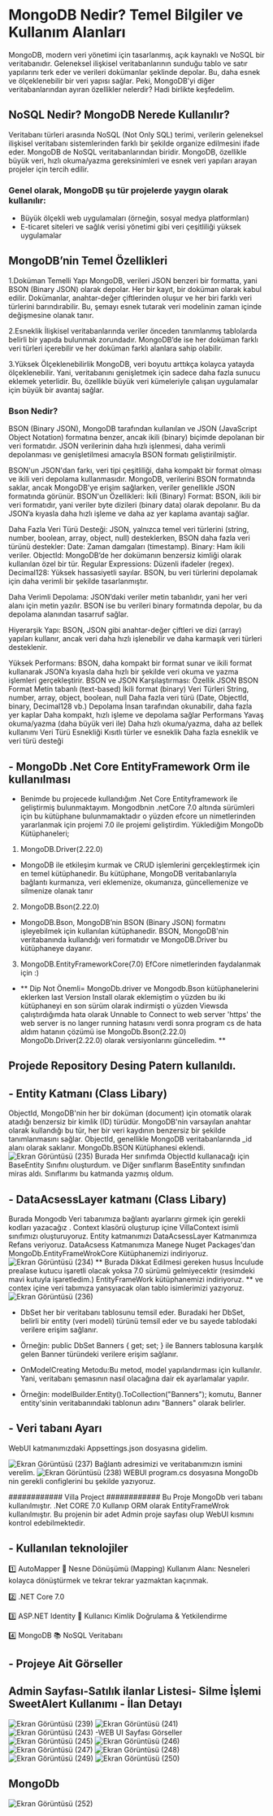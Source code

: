 # MongoDB Nedir? Temel Bilgiler ve Kullanım Alanları 
MongoDB, modern veri yönetimi için tasarlanmış, açık kaynaklı ve NoSQL bir veritabanıdır. Geleneksel ilişkisel veritabanlarının sunduğu tablo ve satır yapılarını terk eder ve verileri dokümanlar şeklinde depolar. Bu, daha esnek ve ölçeklenebilir bir veri yapısı sağlar. Peki, MongoDB'yi diğer veritabanlarından ayıran özellikler nelerdir? Hadi birlikte keşfedelim. 
## NoSQL Nedir? MongoDB Nerede Kullanılır? 
Veritabanı türleri arasında NoSQL (Not Only SQL) terimi, verilerin geleneksel ilişkisel veritabanı sistemlerinden farklı bir şekilde organize edilmesini ifade eder. MongoDB de NoSQL veritabanlarından biridir. MongoDB, özellikle büyük veri, hızlı okuma/yazma gereksinimleri ve esnek veri yapıları arayan projeler için tercih edilir.

### Genel olarak, MongoDB şu tür projelerde yaygın olarak kullanılır:

- Büyük ölçekli web uygulamaları (örneğin, sosyal medya platformları)
- E-ticaret siteleri ve sağlık verisi yönetimi gibi veri çeşitliliği yüksek uygulamalar

## MongoDB’nin Temel Özellikleri
1.Doküman Temelli Yapı
MongoDB, verileri JSON benzeri bir formatta, yani BSON (Binary JSON) olarak depolar. Her bir kayıt, bir doküman olarak kabul edilir. Dokümanlar, anahtar-değer çiftlerinden oluşur ve her biri farklı veri türlerini barındırabilir. Bu, şemayı esnek tutarak veri modelinin zaman içinde değişmesine olanak tanır.

2.Esneklik
İlişkisel veritabanlarında veriler önceden tanımlanmış tablolarda belirli bir yapıda bulunmak zorundadır. MongoDB’de ise her doküman farklı veri türleri içerebilir ve her doküman farklı alanlara sahip olabilir.

3.Yüksek Ölçeklenebilirlik
MongoDB, veri boyutu arttıkça kolayca yatayda ölçeklenebilir. Yani, veritabanını genişletmek için sadece daha fazla sunucu eklemek yeterlidir. Bu, özellikle büyük veri kümeleriyle çalışan uygulamalar için büyük bir avantaj sağlar.

### Bson Nedir? 

BSON (Binary JSON), MongoDB tarafından kullanılan ve JSON (JavaScript Object Notation) formatına benzer, ancak ikili (binary) biçimde depolanan bir veri formatıdır. JSON verilerinin daha hızlı işlenmesi, daha verimli depolanması ve genişletilmesi amacıyla BSON formatı geliştirilmiştir.

BSON'un JSON'dan farkı, veri tipi çeşitliliği, daha kompakt bir format olması ve ikili veri depolama kullanmasıdır. MongoDB, verilerini BSON formatında saklar, ancak MongoDB'ye erişim sağlarken, veriler genellikle JSON formatında görünür. 
BSON'un Özellikleri:
İkili (Binary) Format: BSON, ikili bir veri formatıdır, yani veriler byte dizileri (binary data) olarak depolanır. Bu da JSON’a kıyasla daha hızlı işleme ve daha az yer kaplama avantajı sağlar. 

Daha Fazla Veri Türü Desteği: JSON, yalnızca temel veri türlerini (string, number, boolean, array, object, null) desteklerken, BSON daha fazla veri türünü destekler:
Date: Zaman damgaları (timestamp).
Binary: Ham ikili veriler.
ObjectId: MongoDB’de her dokümanın benzersiz kimliği olarak kullanılan özel bir tür.
Regular Expressions: Düzenli ifadeler (regex).
Decimal128: Yüksek hassasiyetli sayılar.
BSON, bu veri türlerini depolamak için daha verimli bir şekilde tasarlanmıştır.

Daha Verimli Depolama: JSON’daki veriler metin tabanlıdır, yani her veri alanı için metin yazılır. BSON ise bu verileri binary formatında depolar, bu da depolama alanından tasarruf sağlar.

Hiyerarşik Yapı: BSON, JSON gibi anahtar-değer çiftleri ve dizi (array) yapıları kullanır, ancak veri daha hızlı işlenebilir ve daha karmaşık veri türleri desteklenir.

Yüksek Performans: BSON, daha kompakt bir format sunar ve ikili format kullanarak JSON’a kıyasla daha hızlı bir şekilde veri okuma ve yazma işlemleri gerçekleştirir.
BSON ve JSON Karşılaştırması:
Özellik	JSON	BSON
Format	Metin tabanlı (text-based)	İkili format (binary)
Veri Türleri	String, number, array, object, boolean, null	Daha fazla veri türü (Date, ObjectId, binary, Decimal128 vb.)
Depolama	İnsan tarafından okunabilir, daha fazla yer kaplar	Daha kompakt, hızlı işleme ve depolama sağlar
Performans	Yavaş okuma/yazma (daha büyük veri ile)	Daha hızlı okuma/yazma, daha az bellek kullanımı
Veri Türü Esnekliği	Kısıtlı türler ve esneklik	Daha fazla esneklik ve veri türü desteği 

## - MongoDb .Net Core EntityFramework Orm ile kullanılması  
- Benimde bu projecede kullandığım .Net Core Entityframework ile geliştirmiş bulunmaktayım. Mongodbnin .netCore 7.0 altında sürümleri için bu kütüphane bulunmamaktadır o yüzden efcore un nimetlerinden yararlanmak  için projemi 7.0 ile projemi geliştirdim. 
Yüklediğim MongoDb Kütüphaneleri; 
1. MongoDB.Driver(2.22.0)
- MongoDB ile etkileşim kurmak ve CRUD işlemlerini gerçekleştirmek için en temel kütüphanedir. Bu kütüphane, MongoDB veritabanlarıyla bağlantı kurmanıza, veri eklemenize, okumanıza, güncellemenize ve silmenize olanak tanır
2. MongoDB.Bson(2.22.0)
- MongoDB.Bson, MongoDB’nin BSON (Binary JSON) formatını işleyebilmek için kullanılan kütüphanedir. BSON, MongoDB'nin veritabanında kullandığı veri formatıdır ve MongoDB.Driver bu kütüphaneye dayanır.
3. MongoDB.EntityFrameworkCore(7.0) EfCore nimetlerinden faydalanmak için :)
- ** Dip Not Önemli=  MongoDb.driver ve Mongodb.Bson kütüphanelerini eklerken last Version Install olarak eklemiştim o yüzden bu iki kütüphaneyi en son sürüm olarak indirmişti  o yüzden Viewsda çalıştırdığımda  hata olarak Unnable to Connect to web server 'https' the web server is no langer running hatasını verdi  sonra  program cs de hata aldım  hatanın çözümü ise MongoDb.Bson(2.22.0) MongoDb.Driver(2.22.0) olarak versiyonlarını güncelledim. **
## Projede Repository Desing Patern kullanıldı.
## - Entity Katmanı (Class Libary)
ObjectId, MongoDB'nin her bir doküman (document) için otomatik olarak atadığı benzersiz bir kimlik (ID) türüdür. MongoDB'nin varsayılan anahtar olarak kullandığı bu tür, her bir veri kaydının benzersiz bir şekilde tanımlanmasını sağlar. ObjectId, genellikle MongoDB veritabanlarında _id alanı olarak saklanır.
MongoDb.BSON Kütüphanesi eklendi.
![Ekran Görüntüsü (235)](https://github.com/user-attachments/assets/d0ce7835-5b9c-4132-9ab9-4f7d8fa8b900)
Burada Her sınıfımda ObjectId kullanacağı için BaseEntity Sınıfını oluşturdum. ve Diğer sınıflarım BaseEntity sınıfından miras aldı.
Sınıflarımı bu katmanda yazmış oldum.
## - DataAcsessLayer katmanı (Class Libary) 
Burada Mongodb Veri tabanımıza bağlantı ayarlarını girmek için gerekli kodları yazacağız . 
Context klasörü oluşturup içine VillaContext isimli sınıfımızı oluşturuyoruz. 
Entity katmanımızı DataAcsessLayer Katmanımıza Refans veriyoruz.
DataAcsess Katmanımıza Manege Nuget Packages'dan MongoDb.EntityFrameWrokCore Kütüphanemizi indiriyoruz.
![Ekran Görüntüsü (234)](https://github.com/user-attachments/assets/a29dc54c-acc5-4295-b079-defd10e28281)
** Burada Dikkat Edilmesi gereken husus İnculude prealase kutucu işaretli olacak yoksa 7.0 sürümü gelmiyecektir (resimdeki mavi kutuyla işaretledim.) 
EntityFrameWork kütüphanemizi indiriyoruz. **
ve contex içine  veri tabımıza yansyıacak olan tablo isimlerimizi yazıyoruz. 
![Ekran Görüntüsü (236)](https://github.com/user-attachments/assets/14a35586-c43b-4bce-89ef-bb1f16bdbc63)
- DbSet<T> her bir veritabanı tablosunu temsil eder. Buradaki her DbSet, belirli bir entity (veri modeli) türünü temsil eder ve bu sayede tablodaki verilere erişim sağlanır.
- Örneğin: public DbSet<Banner> Banners { get; set; } ile Banners tablosuna karşılık gelen Banner türündeki verilere erişim sağlanır.

- OnModelCreating Metodu:Bu metod, model yapılandırması için kullanılır. Yani, veritabanı şemasının nasıl olacağına dair ek ayarlamalar yapılır.
- Örneğin: modelBuilder.Entity<Banner>().ToCollection("Banners"); komutu, Banner entity'sinin veritabanındaki tablonun adını "Banners" olarak belirler.

## - Veri tabanı Ayarı 
WebUI katmanımızdaki Appsettings.json dosyasına gidelim.  

![Ekran Görüntüsü (237)](https://github.com/user-attachments/assets/c8aa6a43-37cf-4164-a17a-83bb40e1bca5)
Bağlantı adresimizi ve veritabanımızın ismini verelim. 
![Ekran Görüntüsü (238)](https://github.com/user-attachments/assets/a62d2102-0aaa-453d-be24-6781d79bae29)
WEBUI program.cs dosyasına MongoDb nin gerekli configlerini bu şekilde yazıyoruz. 

############ Villa Project ############ 
Bu Proje MongoDb veri tabanı kullanılmıştır. .Net CORE 7.0 Kullanıp ORM olarak EntityFrameWrok kullanılmıştır. Bu projenin bir adet Admin proje sayfası olup WebUI kısmını kontrol edebilmektedir. 

## - Kullanılan teknolojiler  

1️⃣ AutoMapper
🔄 Nesne Dönüşümü (Mapping) 
Kullanım Alanı: Nesneleri kolayca dönüştürmek ve tekrar tekrar yazmaktan kaçınmak. 

2️⃣ .NET Core 7.0 

3️⃣ ASP.NET Identity
🔐 Kullanıcı Kimlik Doğrulama & Yetkilendirme

4️⃣ MongoDB
📚 NoSQL Veritabanı 
## - Projeye Ait Görseller 
## Admin Sayfası-Satılık ilanlar Listesi- Silme İşlemi SweetAlert Kullanımı - İlan Detayı 
![Ekran Görüntüsü (239)](https://github.com/user-attachments/assets/69810a6f-6e97-4a7b-8d3a-603a7b1eab2a)
![Ekran Görüntüsü (241)](https://github.com/user-attachments/assets/bd6b9f96-f764-46a0-acec-e99f8aaffd1d)
![Ekran Görüntüsü (243)](https://github.com/user-attachments/assets/94cd6b48-2a04-4b71-b621-ce0afb92c51d) 
-WEB UI Sayfası Görseller 
![Ekran Görüntüsü (245)](https://github.com/user-attachments/assets/2334765c-133b-4ab2-8e18-2044bfa73df1)
![Ekran Görüntüsü (246)](https://github.com/user-attachments/assets/106e8a7b-3766-4da8-b1d9-c5d5afe586cc)
![Ekran Görüntüsü (247)](https://github.com/user-attachments/assets/19d2d337-6dfb-48e2-ab8b-d593a257f7da)
![Ekran Görüntüsü (248)](https://github.com/user-attachments/assets/ffbfdea0-0de2-464b-8729-8988e213e173)
![Ekran Görüntüsü (249)](https://github.com/user-attachments/assets/fa24a724-4de1-4bef-8234-d3ca1b5366c5)
![Ekran Görüntüsü (250)](https://github.com/user-attachments/assets/394f6921-46e6-4c24-b036-549ff056a113)

## MongoDb 
![Ekran Görüntüsü (252)](https://github.com/user-attachments/assets/e52df141-570f-45af-a864-9657dd5ded26)
